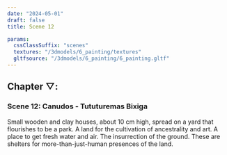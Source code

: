```yaml
---
date: "2024-05-01"
draft: false
title: Scene 12

params:
  cssClassSuffix: "scenes"
  textures: "/3dmodels/6_painting/textures"
  gltfsource: "/3dmodels/6_painting/6_painting.gltf"
---
```

<h2 class="green">Chapter &#9661;:</h2>
<h3 class="green">Scene 12: Canudos - Tututuremas  Bixiga</h3>
<canvas id="c"></canvas>
<p>Small wooden and clay houses, about 10 cm high, spread on a yard that flourishes to be a park. A land for the cultivation of ancestrality and art. A place to get fresh water and air. The insurrection of the ground. These are shelters for more-than-just-human presences of the land.</p>
